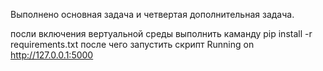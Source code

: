 Выполнено основная задача и четвертая дополнительная задача.

посли включения вертуальной среды выполнить каманду pip install -r requirements.txt
после чего запустить скрипт 
Running on http://127.0.0.1:5000
